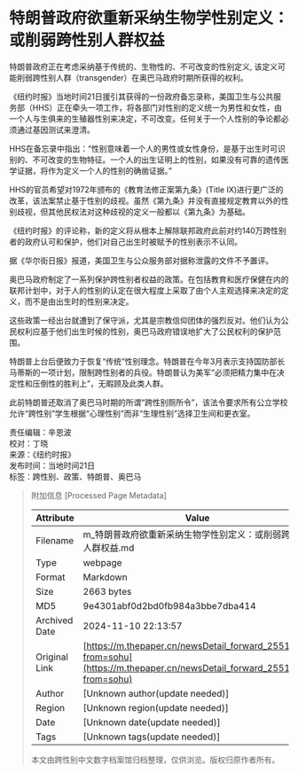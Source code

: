 # 特朗普政府欲重新采纳生物学性别定义：或削弱跨性别人群权益

特朗普政府正在考虑采纳基于传统的、生物性的、不可改变的性别定义, 该定义可能削弱跨性别人群（transgender）在奥巴马政府时期所获得的权利。

《纽约时报》当地时间21日援引其获得的一份政府备忘录称，美国卫生与公共服务部（HHS）正在牵头一项工作，将各部门对性别的定义统一为男性和女性，由一个人与生俱来的生殖器性别来决定，不可改变。任何关于一个人性别的争论都必须通过基因测试来澄清。

HHS在备忘录中指出：“性别意味着一个人的男性或女性身份，是基于出生时可识别的、不可改变的生物特征。一个人的出生证明上的性别，如果没有可靠的遗传医学证据，将作为定义一个人的性别的确凿证据。”

HHS的官员希望对1972年颁布的《教育法修正案第九条》(Title IX)进行更广泛的改革，该法案禁止基于性别的歧视。虽然《第九条》并没有直接规定教育以外的性别歧视，但其他民权法对这种歧视的定义一般都以《第九条》为基础。

《纽约时报》的评论称，新的定义将从根本上解除联邦政府此前对约140万跨性别者的政府认可和保护，他们对自己出生时被赋予的性别表示不认同。

据《华尔街日报》报道，美国卫生与公众服务部对据称泄露的文件不予置评。

奥巴马政府制定了一系列保护跨性别者权益的政策。在包括教育和医疗保健在内的联邦计划中，对于人的性别的认定在很大程度上采取了由个人主观选择来决定的定义，而不是由出生时的性别来决定。

这些政策一经出台就遭到了保守派，尤其是宗教信仰团体的强烈反对。他们认为公民权利应基于他们出生时候的性别，奥巴马政府错误地扩大了公民权利的保护范围。

特朗普上台后便致力于恢复“传统”性别理念。特朗普在今年3月表示支持国防部长马蒂斯的一项计划，限制跨性别者的兵役。特朗普认为美军“必须把精力集中在决定性和压倒性的胜利上”，无暇顾及此类人群。

此前特朗普还取消了奥巴马时期的所谓“跨性别厕所令”，该法令要求所有公立学校允许“跨性别”学生根据“心理性别”而非“生理性别”选择卫生间和更衣室。

责任编辑：辛恩波  
校对：丁晓  
来源：《纽约时报》  
发布时间：当地时间21日  
标签：跨性别、政策、特朗普、奥巴马

> 附加信息 [Processed Page Metadata]
>
> | Attribute       | Value                                  |
> |-----------------|----------------------------------------|
> | Filename        | m_特朗普政府欲重新采纳生物学性别定义：或削弱跨性别人群权益.md                             |
> | Type            | webpage                                 |
> | Format          | Markdown                               |
> | Size            | 2663 bytes                           |
> | MD5             | 9e4301abf0d2bd0fb984a3bbe7dba414                                  |
> | Archived Date   | 2024-11-10 22:13:57                             |
> | Original Link   | [https://m.thepaper.cn/newsDetail_forward_2551284?from=sohu](https://m.thepaper.cn/newsDetail_forward_2551284?from=sohu)                         |
> | Author          | [Unknown author(update needed)]                              |
> | Region          | [Unknown region(update needed)]                              |
> | Date            | [Unknown date(update needed)]                                 |
> | Tags            | [Unknown tags(update needed)]                                 |
>
> 本文由跨性别中文数字档案馆归档整理，仅供浏览。版权归原作者所有。
>